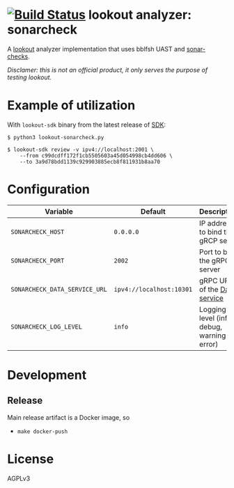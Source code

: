 # [![Build Status](https://travis-ci.org/src-d/lookout-sonarcheck-analyzer.svg)](https://travis-ci.org/src-d/lookout-sonarcheck-analyzer) lookout analyzer: sonarcheck

A [lookout](https://github.com/src-d/lookout/) analyzer implementation that uses bblfsh UAST and [sonar-checks](https://github.com/bblfsh/sonar-checks).

_Disclamer: this is not an official product, it only serves the purpose of testing lookout._


# Example of utilization

With `lookout-sdk` binary from the latest release of [SDK](https://github.com/src-d/lookout/releases):

```
$ python3 lookout-sonarcheck.py

$ lookout-sdk review -v ipv4://localhost:2001 \
    --from c99dcdff172f1cb5505603a45d054998cb4dd606 \
    --to 3a9d78bdd1139c929903885ecb8f811931b8aa70
```


# Configuration

| Variable | Default | Description |
| -- | -- | -- |
| `SONARCHECK_HOST` | `0.0.0.0` | IP address to bind the gRCP serve |
| `SONARCHECK_PORT` | `2002` | Port to bind the gRPC server |
| `SONARCHECK_DATA_SERVICE_URL` | `ipv4://localhost:10301` | gRPC URL of the [Data service](https://github.com/src-d/lookout/tree/master/docs#components)
| `SONARCHECK_LOG_LEVEL` | `info` | Logging level (info, debug, warning or error) |

# Development
## Release

Main release artifact is a Docker image, so
 
  - `make docker-push`


# License

AGPLv3
